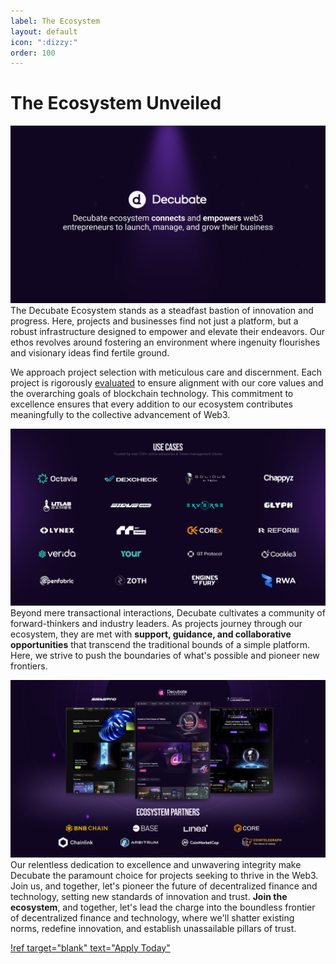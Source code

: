 ```yaml
---
label: The Ecosystem
layout: default
icon: ":dizzy:"
order: 100
---
```

# The Ecosystem Unveiled
![](../static/decubate-ecosystem.png)
The Decubate Ecosystem stands as a steadfast bastion of innovation and progress. Here, projects and businesses find not just a platform, but a robust infrastructure designed to empower and elevate their endeavors. Our ethos revolves around fostering an environment where ingenuity flourishes and visionary ideas find fertile ground.

We approach project selection with meticulous care and discernment. Each project is rigorously [evaluated](https://www.decubate.com/blog/a-look-inside-decubates-evaluation-process) to ensure alignment with our core values and the overarching goals of blockchain technology. This commitment to excellence ensures that every addition to our ecosystem contributes meaningfully to the collective advancement of Web3.

![](../static/usecase.png)
Beyond mere transactional interactions, Decubate cultivates a community of forward-thinkers and industry leaders. As projects journey through our ecosystem, they are met with **support, guidance, and collaborative opportunities** that transcend the traditional bounds of a simple platform. Here, we strive to push the boundaries of what's possible and pioneer new frontiers.

![](../static/partners.png)
Our relentless dedication to excellence and unwavering integrity make Decubate the paramount choice for projects seeking to thrive in the Web3. Join us, and together, let's pioneer the future of decentralized finance and technology, setting new standards of innovation and trust. **Join the ecosystem**, and together, let's lead the charge into the boundless frontier of decentralized finance and technology, where we'll shatter existing norms, redefine innovation, and establish unassailable pillars of trust.

[!ref target="blank" text="Apply Today"](https://share-eu1.hsforms.com/1H2ohLD8tSv-EQjMQEu7lhAf5bmh)